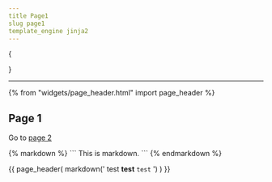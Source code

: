 ```yaml
---
title Page1
slug page1
template_engine jinja2
---
```

{

}

---
{% from "widgets/page_header.html" import page_header %}


<h2>Page 1</h2>

<p>Go to <a href="{{ url('page', args=['page2']) }}">page 2</a> </p>

<article>
{% markdown %}
```
This is markdown.
```
{% endmarkdown %}
</article>


{{ page_header(
    markdown('
test
**test**
`test`
    ')
) }}